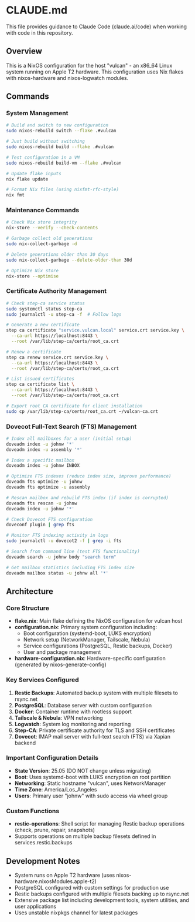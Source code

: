 # CLAUDE.md

This file provides guidance to Claude Code (claude.ai/code) when working with code in this repository.

## Overview

This is a NixOS configuration for the host "vulcan" - an x86_64 Linux system running on Apple T2 hardware. This configuration uses Nix flakes with nixos-hardware and nixos-logwatch modules.

## Commands

### System Management
```bash
# Build and switch to new configuration
sudo nixos-rebuild switch --flake .#vulcan

# Just build without switching
sudo nixos-rebuild build --flake .#vulcan

# Test configuration in a VM
sudo nixos-rebuild build-vm --flake .#vulcan

# Update flake inputs
nix flake update

# Format Nix files (using nixfmt-rfc-style)
nix fmt
```

### Maintenance Commands
```bash
# Check Nix store integrity
nix-store --verify --check-contents

# Garbage collect old generations
sudo nix-collect-garbage -d

# Delete generations older than 30 days
sudo nix-collect-garbage --delete-older-than 30d

# Optimize Nix store
nix-store --optimise
```

### Certificate Authority Management
```bash
# Check step-ca service status
sudo systemctl status step-ca
sudo journalctl -u step-ca -f  # Follow logs

# Generate a new certificate
step ca certificate "service.vulcan.local" service.crt service.key \
  --ca-url https://localhost:8443 \
  --root /var/lib/step-ca/certs/root_ca.crt

# Renew a certificate
step ca renew service.crt service.key \
  --ca-url https://localhost:8443 \
  --root /var/lib/step-ca/certs/root_ca.crt

# List issued certificates
step ca certificate list \
  --ca-url https://localhost:8443 \
  --root /var/lib/step-ca/certs/root_ca.crt

# Export root CA certificate for client installation
sudo cp /var/lib/step-ca/certs/root_ca.crt ~/vulcan-ca.crt
```

### Dovecot Full-Text Search (FTS) Management
```bash
# Index all mailboxes for a user (initial setup)
doveadm index -u johnw '*'
doveadm index -u assembly '*'

# Index a specific mailbox
doveadm index -u johnw INBOX

# Optimize FTS indexes (reduce index size, improve performance)
doveadm fts optimize -u johnw
doveadm fts optimize -u assembly

# Rescan mailbox and rebuild FTS index (if index is corrupted)
doveadm fts rescan -u johnw
doveadm index -u johnw '*'

# Check Dovecot FTS configuration
doveconf plugin | grep fts

# Monitor FTS indexing activity in logs
sudo journalctl -u dovecot2 -f | grep -i fts

# Search from command line (test FTS functionality)
doveadm search -u johnw body "search term"

# Get mailbox statistics including FTS index size
doveadm mailbox status -u johnw all '*'
```

## Architecture

### Core Structure
- **flake.nix**: Main flake defining the NixOS configuration for vulcan host
- **configuration.nix**: Primary system configuration including:
  - Boot configuration (systemd-boot, LUKS encryption)
  - Network setup (NetworkManager, Tailscale, Nebula)
  - Service configurations (PostgreSQL, Restic backups, Docker)
  - User and package management
- **hardware-configuration.nix**: Hardware-specific configuration (generated by nixos-generate-config)

### Key Services Configured
1. **Restic Backups**: Automated backup system with multiple filesets to rsync.net
2. **PostgreSQL**: Database server with custom configuration
3. **Docker**: Container runtime with rootless support
4. **Tailscale & Nebula**: VPN networking
5. **Logwatch**: System log monitoring and reporting
6. **Step-CA**: Private certificate authority for TLS and SSH certificates
7. **Dovecot**: IMAP mail server with full-text search (FTS) via Xapian backend

### Important Configuration Details
- **State Version**: 25.05 (DO NOT change unless migrating)
- **Boot**: Uses systemd-boot with LUKS encryption on root partition
- **Networking**: Static hostname "vulcan", uses NetworkManager
- **Time Zone**: America/Los_Angeles
- **Users**: Primary user "johnw" with sudo access via wheel group

### Custom Functions
- **restic-operations**: Shell script for managing Restic backup operations (check, prune, repair, snapshots)
- Supports operations on multiple backup filesets defined in services.restic.backups

## Development Notes

- System runs on Apple T2 hardware (uses nixos-hardware.nixosModules.apple-t2)
- PostgreSQL configured with custom settings for production use
- Restic backups configured with multiple filesets backing up to rsync.net
- Extensive package list including development tools, system utilities, and user applications
- Uses unstable nixpkgs channel for latest packages